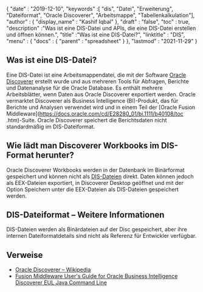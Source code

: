 {
  "date" : "2019-12-10",
  "keywords" :[ "dis", "Datei", "Erweiterung", "Dateiformat", "Oracle Discoverer", "Arbeitsmappe", "Tabellenkalkulation"],
  "author" : {
    "display_name" : "Kashif Iqbal"
},
  "draft" : "false",
  "toc" : true,
  "description" :"Was ist eine DIS-Datei und APIs, die eine DIS-Datei erstellen und öffnen können.",
  "title" :"Was ist eine DIS-Datei?",
  "linktitle" : "DIS",
  "menu" : {
    "docs" : {
      "parent" : "spreadsheet"
}
},
  "lastmod" : "2021-11-29"
}

## Was ist eine DIS-Datei?

Eine DIS-Datei ist eine Arbeitsmappendatei, die mit der Software [Oracle Discoverer](https://docs.oracle.com/cd/E28389_01/bi.1111/b40107/overview.htm) erstellt wurde und aus mehreren Tools für Abfragen, Berichte und Datenanalyse für die Oracle Database. Es enthält mehrere Arbeitsblätter, wenn Daten aus Oracle Discoverer exportiert werden. Oracle vermarktet Discoverer als Business Intelligence (BI)-Produkt, das für Berichte und Analysen verwendet wird und in einem Teil der [Oracle Fusion Middleware](https://docs.oracle.com/cd/E28280_01/bi.1111/b40108/toc .htm)-Suite. Oracle Discoverer speichert die Berichtsdaten nicht standardmäßig im DIS-Dateiformat.

## Wie lädt man Discoverer Workbooks im DIS-Format herunter?

Oracle Discoverer Workbooks werden in der Datenbank im Binärformat gespeichert und können nicht als [DIS-Dateien](https://forums.oracle.com/ords/apexds/post/can-i-download-all-discoverer-workbooks-to-my-computer-4127) direkt. Daten können jedoch als EEX-Dateien exportiert, in Discoverer Desktop geöffnet und mit der Option Speichern unter die EEX-Dateien als DIS-Dateien gespeichert werden.

## DIS-Dateiformat – Weitere Informationen

DIS-Dateien werden als Binärdateien auf der Disc gespeichert, aber ihre internen Dateiformatdetails sind nicht als Referenz für Entwickler verfügbar.

## Verweise

* [Oracle Discoverer – Wikipedia](https://en.wikipedia.org/wiki/Oracle_Discoverer)
* [Fusion Middleware User's Guide for Oracle Business Intelligence Discoverer EUL Java Command Line](https://docs.oracle.com/cd/E28280_01/bi.1111/b40108/toc.htm)

